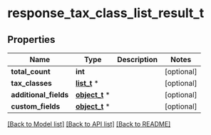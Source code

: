 # response_tax_class_list_result_t

## Properties
Name | Type | Description | Notes
------------ | ------------- | ------------- | -------------
**total_count** | **int** |  | [optional] 
**tax_classes** | [**list_t**](tax_class.md) \* |  | [optional] 
**additional_fields** | [**object_t**](.md) \* |  | [optional] 
**custom_fields** | [**object_t**](.md) \* |  | [optional] 

[[Back to Model list]](../README.md#documentation-for-models) [[Back to API list]](../README.md#documentation-for-api-endpoints) [[Back to README]](../README.md)


